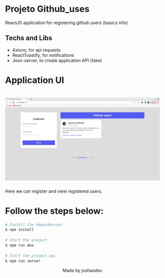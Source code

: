 # Projeto Github_uses
<p>ReactJS application for registering github users (basics info)</p>

## Techs and Libs
<ul>
<li>Axions, for api requests</li>
<li>ReactToastify, for notifications</li>
<li>Json-server, to create application API (fake)</li>
</ul>

# Application UI
<h1 align="center">
    <img alt="Github_users" title="Github_users" src="https://github.com/joshaodev/github_users/blob/main/screnshots/github_users.png" />
</h1>
<p>Here we can register and view registered users.</p>

# Follow the steps below:
```bash
# Install the dependencies
$ npm install

# Start the project
$ npm run dev

# Start the project api
$ npm run server
```


<p align="center">Made by joshaodev</p>





